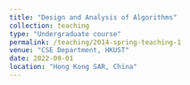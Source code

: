 ```yaml
---
title: "Design and Analysis of Algorithms"
collection: teaching
type: "Undergraduate course"
permalink: /teaching/2014-spring-teaching-1
venue: "CSE Department, HKUST"
date: 2022-09-01
location: "Hong Kong SAR, China"
---
```

